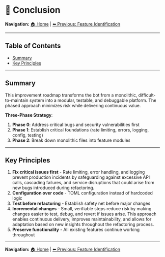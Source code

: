 # :dart: Conclusion

**Navigation:** [:house: Home](README.md) | [:arrow_left: Previous: Feature Identification](08c-feature-identification.md)

---

## Table of Contents
- [Summary](#summary)
- [Key Principles](#key-principles)

---

## Summary

This improvement roadmap transforms the bot from a monolithic, difficult-to-maintain system into a modular, testable, and debuggable platform. The phased approach minimizes risk while delivering continuous value.

**Three-Phase Strategy**:
1. **Phase 0**: Address critical bugs and security vulnerabilities first
2. **Phase 1**: Establish critical foundations (rate limiting, errors, logging, config, testing)
3. **Phase 2**: Break down monolithic files into feature modules

---

## Key Principles

1. **Fix critical issues first** - Rate limiting, error handling, and logging prevent production incidents by safeguarding against excessive API calls, cascading failures, and service disruptions that could arise from new bugs introduced during refactoring.
2. **Configuration over code** - TOML configuration instead of hardcoded logic
3. **Test before refactoring** - Establish safety net before major changes
4. **Incremental changes** - Small, verifiable steps reduce risk by making changes easier to test, debug, and revert if issues arise. This approach enables continuous delivery, improves maintainability, and allows for adaptation based on new insights throughout the refactoring process.
5. **Preserve functionality** - All existing features continue working throughout

---

**Navigation:** [:house: Home](README.md) | [:arrow_left: Previous: Feature Identification](08c-feature-identification.md)

